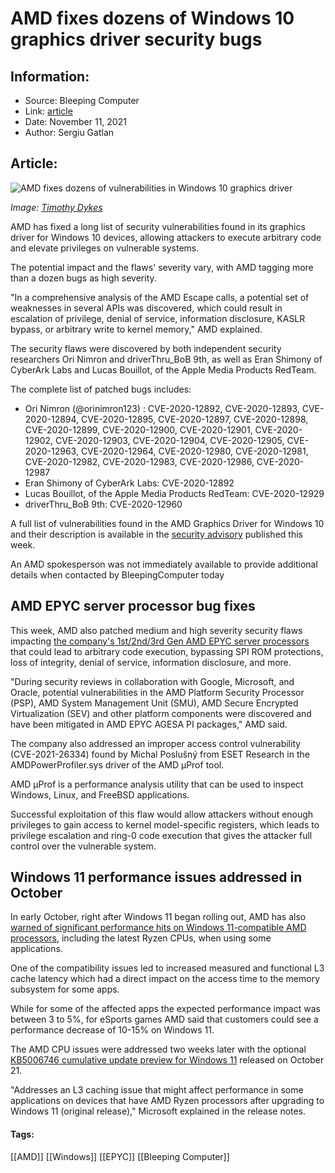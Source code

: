 # AMD fixes dozens of Windows 10 graphics driver security bugs
### 

## Information:
+ Source: Bleeping Computer
+ Link: [article](https://www.bleepingcomputer.com/news/security/amd-fixes-dozens-of-windows-10-graphics-driver-security-bugs/)
+ Date: November 11, 2021
+ Author: Sergiu Gatlan


## Article:
![AMD fixes dozens of vulnerabilities in Windows 10 graphics driver](https://www.bleepstatic.com/content/hl-images/2021/11/11/AMD.jpg)


*Image: [Timothy Dykes](https://unsplash.com/@timothycdykes)*


AMD has fixed a long list of security vulnerabilities found in its graphics driver for Windows 10 devices, allowing attackers to execute arbitrary code and elevate privileges on vulnerable systems.


The potential impact and the flaws' severity vary, with AMD tagging more than a dozen bugs as high severity.


"In a comprehensive analysis of the AMD Escape calls, a potential set of weaknesses in several APIs was discovered, which could result in escalation of privilege, denial of service, information disclosure, KASLR bypass, or arbitrary write to kernel memory," AMD explained.


The security flaws were discovered by both independent security researchers Ori Nimron and driverThru\_BoB 9th, as well as Eran Shimony of CyberArk Labs and Lucas Bouillot, of the Apple Media Products RedTeam.


The complete list of patched bugs includes:


* Ori Nimron (@orinimron123) : CVE-2020-12892, CVE-2020-12893, CVE-2020-12894, CVE-2020-12895, CVE-2020-12897, CVE-2020-12898, CVE-2020-12899, CVE-2020-12900, CVE-2020-12901, CVE-2020-12902, CVE-2020-12903, CVE-2020-12904, CVE-2020-12905, CVE-2020-12963, CVE-2020-12964, CVE-2020-12980, CVE-2020-12981, CVE-2020-12982, CVE-2020-12983, CVE-2020-12986, CVE-2020-12987
* Eran Shimony of CyberArk Labs: CVE-2020-12892
* Lucas Bouillot, of the Apple Media Products RedTeam: CVE-2020-12929
* driverThru\_BoB 9th: CVE-2020-12960


A full list of vulnerabilities found in the AMD Graphics Driver for Windows 10 and their description is available in the [security advisory](https://www.amd.com/en/corporate/product-security/bulletin/amd-sb-1000) published this week.


An AMD spokesperson was not immediately available to provide additional details when contacted by BleepingComputer today


AMD EPYC server processor bug fixes
-----------------------------------


This week, AMD also patched medium and high severity security flaws impacting [the company's 1st/2nd/3rd Gen AMD EPYC server processors](https://www.amd.com/en/corporate/product-security/bulletin/amd-sb-1021) that could lead to arbitrary code execution, bypassing SPI ROM protections, loss of integrity, denial of service, information disclosure, and more.


"During security reviews in collaboration with Google, Microsoft, and Oracle, potential vulnerabilities in the AMD Platform Security Processor (PSP), AMD System Management Unit (SMU), AMD Secure Encrypted Virtualization (SEV) and other platform components were discovered and have been mitigated in AMD EPYC AGESA PI packages," AMD said.


The company also addressed an improper access control vulnerability (CVE-2021-26334) found by Michal Poslušný from ESET Research in the AMDPowerProfiler.sys driver of the AMD μProf tool.


AMD μProf is a performance analysis utility that can be used to inspect Windows, Linux, and FreeBSD applications.


Successful exploitation of this flaw would allow attackers without enough privileges to gain access to kernel model-specific registers, which leads to privilege escalation and ring-0 code execution that gives the attacker full control over the vulnerable system.


Windows 11 performance issues addressed in October
--------------------------------------------------


In early October, right after Windows 11 began rolling out, AMD has also [warned of significant performance hits on Windows 11-compatible AMD processors](https://www.bleepingcomputer.com/news/microsoft/amd-warns-of-up-to-15-percent-windows-11-performance-decrease/), including the latest Ryzen CPUs, when using some applications.


One of the compatibility issues led to increased measured and functional L3 cache latency which had a direct impact on the access time to the memory subsystem for some apps.


While for some of the affected apps the expected performance impact was between 3 to 5%, for eSports games AMD said that customers could see a performance decrease of 10-15% on Windows 11.


The AMD CPU issues were addressed two weeks later with the optional [KB5006746 cumulative update preview for Windows 11](https://www.bleepingcomputer.com/news/microsoft/windows-11-kb5006746-update-fixes-gaming-performance-issues/) released on October 21.


"Addresses an L3 caching issue that might affect performance in some applications on devices that have AMD Ryzen processors after upgrading to Windows 11 (original release)," Microsoft explained in the release notes.




#### Tags:
[[AMD]] [[Windows]] [[EPYC]] [[Bleeping Computer]]
